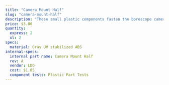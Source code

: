 ```yaml
---
title: "Camera Mount Half"
slug: "camera-mount-half"
description: "These small plastic components fasten the borescope camera to the z-axis extrusion."
price: $3.00
quantity:
  express: 2
  xl: 2
specs:
  material: Gray UV stabilized ABS
internal-specs:
  internal part name: Camera Mount Half
  rev: A
  vendor: LDO
  cost: $1.05
  component tests: Plastic Part Tests
---
```

